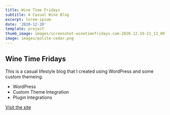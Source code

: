 ```yaml
---
title: Wine Time Fridays
subtitle: A Casual Wine Blog
excerpt: lorem-ipsum
date: '2020-12-20'
template: project
thumb_image: images/screenshot-winetimefridays.com-2020.12.19-21_13_00.png
image: images/polite-cedar.png
---
```

## Wine Time Fridays

This is a casual lifestyle blog that I created using WordPress and some custom themeing.

*   WordPress
*   Custom Theme Integration
*   Plugin Integrations

[Visit the site](https://www.winetimefridays.com)
